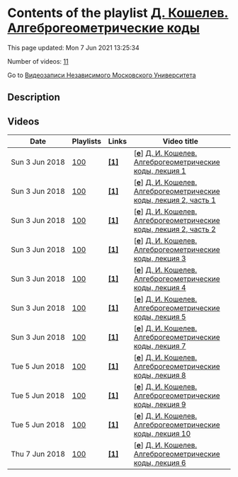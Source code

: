 # Contents of the playlist [Д. Кошелев. Алгеброгеометрические коды](https://www.youtube.com/playlist?list=PLp9ABVh6_x4FEDdlpgy-akhdp5c7C19e-)

This page updated: Mon 7 Jun 2021 13:25:34

Number of videos: [11](#videos)

Go to [Видеозаписи Независимого Московского Университета](../README.md)

## Description



## Videos

|Date|Playlists|Links|Video title|
|---|---|---|---|
| Sun&nbsp;3&nbsp;Jun&nbsp;2018 | [100](../playlists/100 "Д. Кошелев. Алгеброгеометрические коды") | [**[1]**](http://ium.mccme.ru/s18/s18-Koshelev.doc) | [[**e**](https://studio.youtube.com/video/-XdOQJUGOPY/edit "Edit")] [Д. И. Кошелев. Алгеброгеометрические коды, лекция 1](https://www.youtube.com/watch?v=-XdOQJUGOPY&list=PLp9ABVh6_x4FEDdlpgy-akhdp5c7C19e- "Спецкурс НМУ.&#013;2 марта 2018 г. 19:20, НМУ 303 (Москва, Большой Власьевский пер., 11)&#013;http://ium.mccme.ru/s18/s18-Koshelev.doc") |
| Sun&nbsp;3&nbsp;Jun&nbsp;2018 | [100](../playlists/100 "Д. Кошелев. Алгеброгеометрические коды") | [**[1]**](http://ium.mccme.ru/s18/s18-Koshelev.doc) | [[**e**](https://studio.youtube.com/video/CBEd6-J675Q/edit "Edit")] [Д. И. Кошелев. Алгеброгеометрические коды, лекция 2, часть 1](https://www.youtube.com/watch?v=CBEd6-J675Q&list=PLp9ABVh6_x4FEDdlpgy-akhdp5c7C19e- "Спецкурс НМУ.&#013;9 марта 2018 г. 19:20, НМУ 303 (Москва, Большой Власьевский пер., 11)&#013;http://ium.mccme.ru/s18/s18-Koshelev.doc") |
| Sun&nbsp;3&nbsp;Jun&nbsp;2018 | [100](../playlists/100 "Д. Кошелев. Алгеброгеометрические коды") | [**[1]**](http://ium.mccme.ru/s18/s18-Koshelev.doc) | [[**e**](https://studio.youtube.com/video/K2ocTlPyPY0/edit "Edit")] [Д. И. Кошелев. Алгеброгеометрические коды, лекция 2, часть 2](https://www.youtube.com/watch?v=K2ocTlPyPY0&list=PLp9ABVh6_x4FEDdlpgy-akhdp5c7C19e- "Спецкурс НМУ.&#013;9 марта 2018 г. 19:20, НМУ 303 (Москва, Большой Власьевский пер., 11)&#013;http://ium.mccme.ru/s18/s18-Koshelev.doc") |
| Sun&nbsp;3&nbsp;Jun&nbsp;2018 | [100](../playlists/100 "Д. Кошелев. Алгеброгеометрические коды") | [**[1]**](http://ium.mccme.ru/s18/s18-Koshelev.doc) | [[**e**](https://studio.youtube.com/video/l1gB4GfC96E/edit "Edit")] [Д. И. Кошелев. Алгеброгеометрические коды, лекция 3](https://www.youtube.com/watch?v=l1gB4GfC96E&list=PLp9ABVh6_x4FEDdlpgy-akhdp5c7C19e- "Спецкурс НМУ.&#013;16 марта 2018 г. 19:20, НМУ 303 (Москва, Большой Власьевский пер., 11)&#013;http://ium.mccme.ru/s18/s18-Koshelev.doc") |
| Sun&nbsp;3&nbsp;Jun&nbsp;2018 | [100](../playlists/100 "Д. Кошелев. Алгеброгеометрические коды") | [**[1]**](http://ium.mccme.ru/s18/s18-Koshelev.doc) | [[**e**](https://studio.youtube.com/video/Bee9Yi3WkiM/edit "Edit")] [Д. И. Кошелев. Алгеброгеометрические коды, лекция 4](https://www.youtube.com/watch?v=Bee9Yi3WkiM&list=PLp9ABVh6_x4FEDdlpgy-akhdp5c7C19e- "Спецкурс НМУ.&#013;30 марта 2018 г. 19:20, НМУ 303 (Москва, Большой Власьевский пер., 11)&#013;http://ium.mccme.ru/s18/s18-Koshelev.doc") |
| Sun&nbsp;3&nbsp;Jun&nbsp;2018 | [100](../playlists/100 "Д. Кошелев. Алгеброгеометрические коды") | [**[1]**](http://ium.mccme.ru/s18/s18-Koshelev.doc) | [[**e**](https://studio.youtube.com/video/Gu7B-bv_jms/edit "Edit")] [Д. И. Кошелев. Алгеброгеометрические коды, лекция 5](https://www.youtube.com/watch?v=Gu7B-bv_jms&list=PLp9ABVh6_x4FEDdlpgy-akhdp5c7C19e- "Спецкурс НМУ.&#013;6 апреля 2018 г. 19:20, НМУ 303 (Москва, Большой Власьевский пер., 11)&#013;http://ium.mccme.ru/s18/s18-Koshelev.doc") |
| Sun&nbsp;3&nbsp;Jun&nbsp;2018 | [100](../playlists/100 "Д. Кошелев. Алгеброгеометрические коды") | [**[1]**](http://ium.mccme.ru/s18/s18-Koshelev.doc) | [[**e**](https://studio.youtube.com/video/0Kqoj6zR22c/edit "Edit")] [Д. И. Кошелев. Алгеброгеометрические коды, лекция 7](https://www.youtube.com/watch?v=0Kqoj6zR22c&list=PLp9ABVh6_x4FEDdlpgy-akhdp5c7C19e- "Спецкурс НМУ.&#013;21 апреля 2018 г. 19:20, НМУ 303 (Москва, Большой Власьевский пер., 11)&#013;http://ium.mccme.ru/s18/s18-Koshelev.doc") |
| Tue&nbsp;5&nbsp;Jun&nbsp;2018 | [100](../playlists/100 "Д. Кошелев. Алгеброгеометрические коды") | [**[1]**](http://ium.mccme.ru/s18/s18-Koshelev.doc) | [[**e**](https://studio.youtube.com/video/RmL76r8CqLI/edit "Edit")] [Д. И. Кошелев. Алгеброгеометрические коды, лекция 8](https://www.youtube.com/watch?v=RmL76r8CqLI&list=PLp9ABVh6_x4FEDdlpgy-akhdp5c7C19e- "Спецкурс НМУ.&#013;27 апреля 2018 г. 19:20, НМУ 303 (Москва, Большой Власьевский пер., 11)&#013;http://ium.mccme.ru/s18/s18-Koshelev.doc") |
| Tue&nbsp;5&nbsp;Jun&nbsp;2018 | [100](../playlists/100 "Д. Кошелев. Алгеброгеометрические коды") | [**[1]**](http://ium.mccme.ru/s18/s18-Koshelev.doc) | [[**e**](https://studio.youtube.com/video/Cw930lQ0S4A/edit "Edit")] [Д. И. Кошелев. Алгеброгеометрические коды, лекция 9](https://www.youtube.com/watch?v=Cw930lQ0S4A&list=PLp9ABVh6_x4FEDdlpgy-akhdp5c7C19e- "Спецкурс НМУ.&#013;11 мая 2018 г. 19:20, НМУ 303 (Москва, Большой Власьевский пер., 11)&#013;http://ium.mccme.ru/s18/s18-Koshelev.doc") |
| Tue&nbsp;5&nbsp;Jun&nbsp;2018 | [100](../playlists/100 "Д. Кошелев. Алгеброгеометрические коды") | [**[1]**](http://ium.mccme.ru/s18/s18-Koshelev.doc) | [[**e**](https://studio.youtube.com/video/5mYbrAa40X8/edit "Edit")] [Д. И. Кошелев. Алгеброгеометрические коды, лекция 10](https://www.youtube.com/watch?v=5mYbrAa40X8&list=PLp9ABVh6_x4FEDdlpgy-akhdp5c7C19e- "Спецкурс НМУ.&#013;18 мая 2018 г. 19:20, НМУ 303 (Москва, Большой Власьевский пер., 11)&#013;http://ium.mccme.ru/s18/s18-Koshelev.doc") |
| Thu&nbsp;7&nbsp;Jun&nbsp;2018 | [100](../playlists/100 "Д. Кошелев. Алгеброгеометрические коды") | [**[1]**](http://ium.mccme.ru/s18/s18-Koshelev.doc) | [[**e**](https://studio.youtube.com/video/E0J8Wkk32Tk/edit "Edit")] [Д. И. Кошелев. Алгеброгеометрические коды, лекция 6](https://www.youtube.com/watch?v=E0J8Wkk32Tk&list=PLp9ABVh6_x4FEDdlpgy-akhdp5c7C19e- "Спецкурс НМУ.&#013;13 апреля 2018 г. 19:20, НМУ 303 (Москва, Большой Власьевский пер., 11)&#013;http://ium.mccme.ru/s18/s18-Koshelev.doc") |
